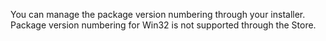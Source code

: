  You can manage the package version numbering through your installer. Package version numbering for Win32 is not supported through the Store.